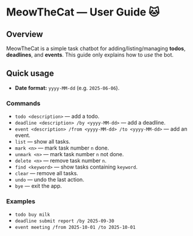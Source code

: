 # MeowTheCat — User Guide 🐱

## Overview

MeowTheCat is a simple task chatbot for adding/listing/managing **todos**, **deadlines**, and **events**. This guide only explains how to *use* the bot.

## Quick usage

* **Date format:** `yyyy-MM-dd` (e.g. `2025-06-06`).

### Commands

* `todo <description>` — add a todo.
* `deadline <description> /by <yyyy-MM-dd>` — add a deadline.
* `event <description> /from <yyyy-MM-dd> /to <yyyy-MM-dd>` — add an event.
* `list` — show all tasks.
* `mark <n>` — mark task number `n` done.
* `unmark <n>` — mark task number `n` not done.
* `delete <n>` — remove task number `n`.
* `find <keyword>` — show tasks containing `keyword`.
* `clear` — remove all tasks.
* `undo` — undo the last action.
* `bye` — exit the app.

### Examples

* `todo buy milk`
* `deadline submit report /by 2025-09-30`
* `event meeting /from 2025-10-01 /to 2025-10-01`
